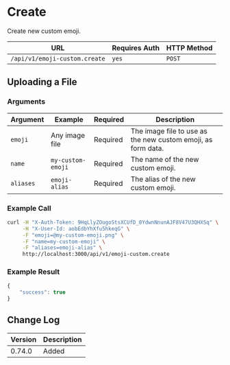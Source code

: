 # Create

Create new custom emoji.

| URL                           | Requires Auth | HTTP Method |
| ----------------------------- | ------------- | ----------- |
| `/api/v1/emoji-custom.create` | `yes`         | `POST`      |

## Uploading a File

### Arguments

| Argument  | Example           | Required | Description                                                  |
| --------- | ----------------- | -------- | ------------------------------------------------------------ |
| `emoji`   | Any image file    | Required | The image file to use as the new custom emoji, as form data. |
| `name`    | `my-custom-emoji` | Required | The name of the new custom emoji.                            |
| `aliases` | `emoji-alias`     | Required | The alias of the new custom emoji.                           |

### Example Call

```bash
curl -H "X-Auth-Token: 9HqLlyZOugoStsXCUfD_0YdwnNnunAJF8V47U3QHXSq" \
     -H "X-User-Id: aobEdbYhXfu5hkeqG" \
     -F "emoji=@my-custom-emoji.png" \
     -F "name=my-custom-emoji" \
     -F "aliases=emoji-alias" \
     http://localhost:3000/api/v1/emoji-custom.create
```

### Example Result

```javascript
{
    "success": true
}
```

## Change Log

| Version | Description |
| ------- | ----------- |
| 0.74.0  | Added       |
